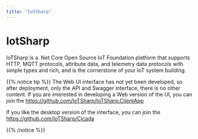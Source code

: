 ```yaml
---
title: "IotSharp"
---
```



 

# IotSharp

IoTSharp is a. Net Core Open Source IoT Foundation platform that supports HTTP, MQTT protocols, attribute data, and telemetry data protocols with simple types and rich, and is the cornerstone of your IoT system building. 

{{% notice tip %}} 
The Web UI interface has not yet been developed, so after deployment, only the API and Swagger interface, there is no other content. If you are interested in developing a Web version of the UI, you can join the  <https://github.com/IoTSharp/IoTSharp.ClientApp> 

If you like the desktop version of the interface, you can join the  <https://github.com/IoTSharp/Cicada> 

{{% /notice %}}

 